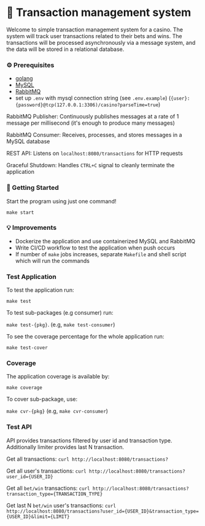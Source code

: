 # 🎰 Transaction management system

Welcome to simple transaction management system for a casino. The system will track user transactions related to their bets and wins. The transactions will be processed asynchronously via a message system, and the data will be stored in a relational database.

### ⚙️ Prerequisites

- [golang](https://go.dev/)
- [MySQL](https://documentation.ubuntu.com/server/how-to/databases/install-mysql/)
- [RabbitMQ](https://www.rabbitmq.com/docs/download)
- set up `.env` with mysql connection string (see `.env.example`) (`{user}:{password}@tcp(127.0.0.1:3306)/casino?parseTime=true`)

RabbitMQ Publisher: Continuously publishes messages at a rate of 1 message per millisecond (it's enough to produce many messages)

RabbitMQ Consumer: Receives, processes, and stores messages in a MySQL database

REST API: Listens on `localhost:8080/transactions` for HTTP requests

Graceful Shutdown: Handles `CTRL+C` signal to cleanly terminate the application

### 🚀 Getting Started

Start the program using just one command!

`make start`

### 💡 Improvements

- Dockerize the application and use containerized MySQL and RabbitMQ
- Write CI/CD workflow to test the application when push occurs
- If number of `make` jobs increases, separate `Makefile` and shell script which will run the commands

### Test Application

To test the application run: 

`make test`

To test sub-packages (e.g consumer) run:

`make test-{pkg}`. (e.g, `make test-consumer`)

To see the coverage percentage for the whole application run:

`make test-cover`

### Coverage

The application coverage is available by:

`make coverage`

To cover sub-package, use:

`make cvr-{pkg}` (e.g, `make cvr-consumer`)

### Test API

API provides transactions filtered by user id and transaction type. Additionally limiter provides last N transaction. 

Get all transactions: `curl http://localhost:8080/transactions?`

Get all user's transactions: `curl http://localhost:8080/transactions?user_id={USER_ID}`

Get all `bet/win` transactions: `curl http://localhost:8080/transactions?transaction_type={TRANSACTION_TYPE}`

Get last N `bet/win` user's transactions: `curl http://localhost:8080/transactions?user_id={USER_ID}&transaction_type={USER_ID}&limit={LIMIT}`

